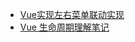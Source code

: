 <!--
 * @Author: Rainy
 * @Github: https://github.com/Rain120
 * @Date: 2019-01-20 16:34:19
 * @LastEditTime: 2019-01-20 17:04:21
    -->
* <i class="profile-icon iconfont icon-note"></i>[Vue实现左右菜单联动实现](vue/cascade-menu.md)
* <i class="profile-icon iconfont icon-note"></i>[Vue 生命周期理解笔记](vue/vue-lifecycle.md)

